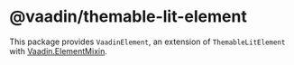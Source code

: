 # @vaadin/themable-lit-element

This package provides `VaadinElement`, an extension of `ThemableLitElement` with [Vaadin.ElementMixin](https://github.com/vaadin/vaadin-element-mixin).
